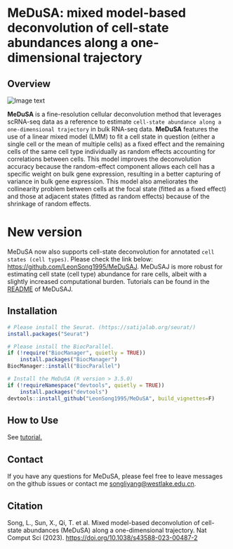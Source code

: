 # MeDuSA: mixed model-based deconvolution of cell-state abundances along a one-dimensional trajectory

## Overview
![Image text](https://github.com/LeonSong1995/MeDuSA/blob/master/docs/Overview2.jpg)

**MeDuSA** is a fine-resolution cellular deconvolution method that leverages scRNA-seq data as a reference to estimate `cell-state abundance along a one-dimensional trajectory` in bulk RNA-seq data. **MeDuSA** features the use of a linear mixed model (LMM) to fit a cell state in question (either a single cell or the mean of multiple cells) as a fixed effect and the remaining cells of the same cell type individually as random effects accounting for correlations between cells. This model improves the deconvolution accuracy because the random-effect component allows each cell has a specific weight on bulk gene expression, resulting in a better capturing of variance in bulk gene expression. This model also ameliorates the collinearity problem between cells at the focal state (fitted as a fixed effect) and those at adjacent states (fitted as random effects) because of the shrinkage of random effects.


# New version
MeDuSA now also supports cell-state deconvolution for annotated `cell states (cell types)`. Please check the link below: 
https://github.com/LeonSong1995/MeDuSAJ. 
MeDuSAJ is more robust for estimating cell state (cell type) abundance for rare cells, albeit with a slightly increased computational burden. Tutorials can be found in the [README](https://github.com/LeonSong1995/MeDuSAJ) of MeDuSAJ.


## Installation
```R
# Please install the Seurat. (https://satijalab.org/seurat/)
install.packages("Seurat")

# Please install the BiocParallel.
if (!require("BiocManager", quietly = TRUE))
    install.packages("BiocManager")
BiocManager::install("BiocParallel")

# Install the MeDuSA (R version > 3.5.0)
if (!requireNamespace("devtools", quietly = TRUE))
    install.packages("devtools")
devtools::install_github("LeonSong1995/MeDuSA", build_vignettes=F)
```


## How to Use
See [tutorial.](https://leonsong1995.github.io/MeDuSA/)


## Contact
If you have any questions for MeDuSA, please feel free to leave messages on the github issues or contact me <songliyang@westlake.edu.cn>.   


## Citation
Song, L., Sun, X., Qi, T. et al. Mixed model-based deconvolution of cell-state abundances (MeDuSA) along a one-dimensional trajectory. Nat Comput Sci (2023). https://doi.org/10.1038/s43588-023-00487-2



